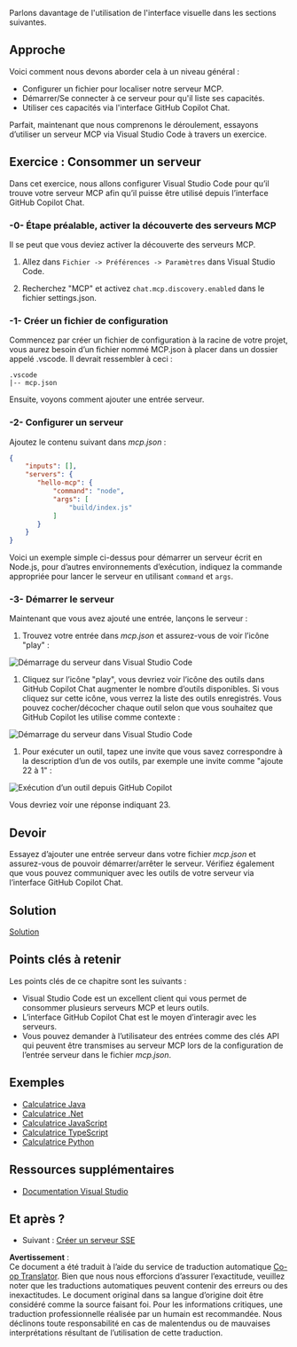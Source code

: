 <!--
CO_OP_TRANSLATOR_METADATA:
{
  "original_hash": "54e9ffc5dba01afcb8880a9949fd1881",
  "translation_date": "2025-07-13T19:22:08+00:00",
  "source_file": "03-GettingStarted/04-vscode/README.md",
  "language_code": "fr"
}
-->
Parlons davantage de l'utilisation de l'interface visuelle dans les sections suivantes.

## Approche

Voici comment nous devons aborder cela à un niveau général :

- Configurer un fichier pour localiser notre serveur MCP.
- Démarrer/Se connecter à ce serveur pour qu'il liste ses capacités.
- Utiliser ces capacités via l'interface GitHub Copilot Chat.

Parfait, maintenant que nous comprenons le déroulement, essayons d’utiliser un serveur MCP via Visual Studio Code à travers un exercice.

## Exercice : Consommer un serveur

Dans cet exercice, nous allons configurer Visual Studio Code pour qu’il trouve votre serveur MCP afin qu’il puisse être utilisé depuis l’interface GitHub Copilot Chat.

### -0- Étape préalable, activer la découverte des serveurs MCP

Il se peut que vous deviez activer la découverte des serveurs MCP.

1. Allez dans `Fichier -> Préférences -> Paramètres` dans Visual Studio Code.

1. Recherchez "MCP" et activez `chat.mcp.discovery.enabled` dans le fichier settings.json.

### -1- Créer un fichier de configuration

Commencez par créer un fichier de configuration à la racine de votre projet, vous aurez besoin d’un fichier nommé MCP.json à placer dans un dossier appelé .vscode. Il devrait ressembler à ceci :

```text
.vscode
|-- mcp.json
```

Ensuite, voyons comment ajouter une entrée serveur.

### -2- Configurer un serveur

Ajoutez le contenu suivant dans *mcp.json* :

```json
{
    "inputs": [],
    "servers": {
       "hello-mcp": {
           "command": "node",
           "args": [
               "build/index.js"
           ]
       }
    }
}
```

Voici un exemple simple ci-dessus pour démarrer un serveur écrit en Node.js, pour d’autres environnements d’exécution, indiquez la commande appropriée pour lancer le serveur en utilisant `command` et `args`.

### -3- Démarrer le serveur

Maintenant que vous avez ajouté une entrée, lançons le serveur :

1. Trouvez votre entrée dans *mcp.json* et assurez-vous de voir l’icône "play" :

  ![Démarrage du serveur dans Visual Studio Code](../../../../translated_images/vscode-start-server.8e3c986612e3555de47e5b1e37b2f3020457eeb6a206568570fd74a17e3796ad.fr.png)  

1. Cliquez sur l’icône "play", vous devriez voir l’icône des outils dans GitHub Copilot Chat augmenter le nombre d’outils disponibles. Si vous cliquez sur cette icône, vous verrez la liste des outils enregistrés. Vous pouvez cocher/décocher chaque outil selon que vous souhaitez que GitHub Copilot les utilise comme contexte :

  ![Démarrage du serveur dans Visual Studio Code](../../../../translated_images/vscode-tool.0b3bbea2fb7d8c26ddf573cad15ef654e55302a323267d8ee6bd742fe7df7fed.fr.png)

1. Pour exécuter un outil, tapez une invite que vous savez correspondre à la description d’un de vos outils, par exemple une invite comme "ajoute 22 à 1" :

  ![Exécution d’un outil depuis GitHub Copilot](../../../../translated_images/vscode-agent.d5a0e0b897331060518fe3f13907677ef52b879db98c64d68a38338608f3751e.fr.png)

  Vous devriez voir une réponse indiquant 23.

## Devoir

Essayez d’ajouter une entrée serveur dans votre fichier *mcp.json* et assurez-vous de pouvoir démarrer/arrêter le serveur. Vérifiez également que vous pouvez communiquer avec les outils de votre serveur via l’interface GitHub Copilot Chat.

## Solution

[Solution](./solution/README.md)

## Points clés à retenir

Les points clés de ce chapitre sont les suivants :

- Visual Studio Code est un excellent client qui vous permet de consommer plusieurs serveurs MCP et leurs outils.
- L’interface GitHub Copilot Chat est le moyen d’interagir avec les serveurs.
- Vous pouvez demander à l’utilisateur des entrées comme des clés API qui peuvent être transmises au serveur MCP lors de la configuration de l’entrée serveur dans le fichier *mcp.json*.

## Exemples

- [Calculatrice Java](../samples/java/calculator/README.md)
- [Calculatrice .Net](../../../../03-GettingStarted/samples/csharp)
- [Calculatrice JavaScript](../samples/javascript/README.md)
- [Calculatrice TypeScript](../samples/typescript/README.md)
- [Calculatrice Python](../../../../03-GettingStarted/samples/python)

## Ressources supplémentaires

- [Documentation Visual Studio](https://code.visualstudio.com/docs/copilot/chat/mcp-servers)

## Et après ?

- Suivant : [Créer un serveur SSE](../05-sse-server/README.md)

**Avertissement** :  
Ce document a été traduit à l’aide du service de traduction automatique [Co-op Translator](https://github.com/Azure/co-op-translator). Bien que nous nous efforcions d’assurer l’exactitude, veuillez noter que les traductions automatiques peuvent contenir des erreurs ou des inexactitudes. Le document original dans sa langue d’origine doit être considéré comme la source faisant foi. Pour les informations critiques, une traduction professionnelle réalisée par un humain est recommandée. Nous déclinons toute responsabilité en cas de malentendus ou de mauvaises interprétations résultant de l’utilisation de cette traduction.